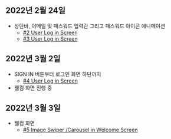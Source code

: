 ## 2022년 2월 24일
* 상단바, 이메일 및 패스워드 입력란 그리고 패스워드 아이콘 애니메이션
    * [#2 User Log in Screen](https://youtu.be/wZe-3jQ74C0)
    * [#3 User Log in Screen](https://youtu.be/FGxlrpti35A)

## 2022년 3월 2일
* SIGN IN 버튼부터 로그인 화면 하단까지
    * [#4 User Log in Screen](https://youtu.be/oIQgZ-WBluY)
* 웰컴 화면 진행 중

## 2022년 3월 3일
* 웰컴 화면
    * [#5 Image Swiper /Carousel in Welcome Screen](https://youtu.be/_jM6Ojow6wc)
